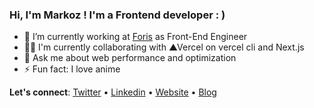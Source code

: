 ### Hi, I'm Markoz ! I'm a Frontend developer : )

<!--
**markozxuu/markozxuu** is a ✨ _special_ ✨ repository because its `README.md` (this file) appears on your GitHub profile.

Here are some ideas to get you started:

- 🔭 I’m currently working on ...
- 🌱 I’m currently learning ...
- 💻 I’m currently to collaborate on ...
- 🤔 I’m looking for help with ...
- 💬 Ask me about ...
- 📫 How to reach me: ...
- 😄 Pronouns: ...
- ⚡ Fun fact: ...
-->

- 🔭 I’m currently working at [Foris](https://www.foris.ai/) as Front-End Engineer
- 👨‍💻 I'm currently collaborating with ▲Vercel on vercel cli and Next.js
- 💬 Ask me about web performance and optimization
- ⚡ Fun fact: I love anime

 **Let's connect**: [Twitter](https://twitter.com/markozxuu) • [Linkedin](https://www.linkedin.com/in/markozpena/) • [Website](https://markozxuu.com) • [Blog](https://markozxuu.com/blog)


